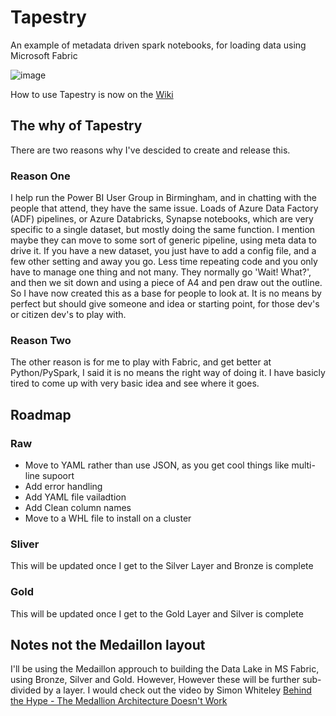 # Tapestry
An example of metadata driven spark notebooks, for loading data using Microsoft Fabric

![image](https://github.com/mrjonlunn/tapestry/assets/36087739/0eec235d-b26b-4b6b-a139-6d9cecd11ff1)


How to use Tapestry is now on the [Wiki](https://github.com/mrjonlunn/tapestry/wiki "Take me to the wiki")

## The why of Tapestry
There are two reasons why I've descided to create and release this.

### Reason One
I help run the Power BI User Group in Birmingham, and in chatting with the people that attend, they have the same issue. Loads of Azure Data Factory (ADF) pipelines, or Azure Databricks, Synapse notebooks, which are very specific to a single dataset, but mostly doing the same function. I mention maybe they can move to some sort of generic pipeline, using meta data to drive it. If you have a new dataset, you just have to add a config file, and a few other setting and away you go. Less time repeating code and you only have to manage one thing and not many. They normally go 'Wait! What?', and then we sit down and using a piece of A4 and pen draw out the outline. So I have now created this as a base for people to look at.
It is no means by perfect but should give someone and idea or starting point, for those dev's or citizen dev's to play with.

### Reason Two
The other reason is for me to play with Fabric, and get better at Python/PySpark, I said it is no means the right way of doing it. I have basicly tired to come up with very basic idea and see where it goes.

## Roadmap
### Raw
* Move to YAML rather than use JSON, as you get cool things like multi-line supoort
* Add error handling
* Add YAML file vailadtion
* Add Clean column names
* Move to a WHL file to install on a cluster

### Sliver
This will be updated once I get to the Silver Layer and Bronze is complete

### Gold
This will be updated once I get to the Gold Layer and Silver is complete

## Notes not the Medaillon layout
I'll be using the Medaillon approuch to building the Data Lake in MS Fabric, using Bronze, Silver and Gold. However, However these will be further sub-divided by a layer.
I would check out the video by Simon Whiteley [Behind the Hype - The Medallion Architecture Doesn't Work](https://www.youtube.com/watch?v=fz4tax6nKZM "Take me to YouTube")
